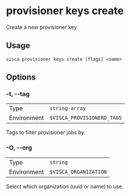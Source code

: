 # provisioner keys create

Create a new provisioner key

## Usage

```console
visca provisioner keys create [flags] <name>
```

## Options

### -t, --tag

|             |                                       |
| ----------- | ------------------------------------- |
| Type        | <code>string-array</code>             |
| Environment | <code>$VISCA_PROVISIONERD_TAGS</code> |

Tags to filter provisioner jobs by.

### -O, --org

|             |                                  |
| ----------- | -------------------------------- |
| Type        | <code>string</code>              |
| Environment | <code>$VISCA_ORGANIZATION</code> |

Select which organization (uuid or name) to use.

